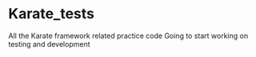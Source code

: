 # Karate_tests
All the Karate framework related practice code
Going to start working on testing and development 